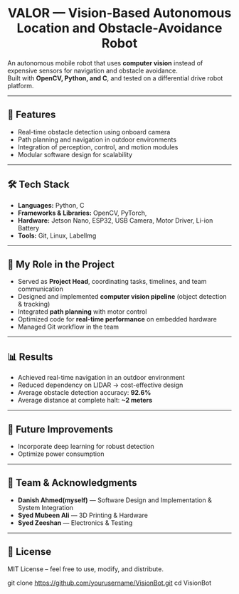 <h1 align="center">VALOR — Vision-Based Autonomous Location and Obstacle-Avoidance Robot</h1>

An autonomous mobile robot that uses **computer vision** instead of expensive sensors for navigation and obstacle avoidance.  
Built with **OpenCV, Python, and C**, and tested on a differential drive robot platform.  

---

## 🚀 Features  
- Real-time obstacle detection using onboard camera  
- Path planning and navigation in outdoor environments  
- Integration of perception, control, and motion modules  
- Modular software design for scalability  

---

## 🛠️ Tech Stack  
- **Languages:** Python, C  
- **Frameworks & Libraries:** OpenCV, PyTorch,  
- **Hardware:** Jetson Nano, ESP32, USB Camera, Motor Driver, Li-ion Battery  
- **Tools:** Git, Linux, Labellmg  

---

## 🎯 My Role in the Project
- Served as **Project Head**, coordinating tasks, timelines, and team communication  
- Designed and implemented **computer vision pipeline** (object detection & tracking)  
- Integrated **path planning** with motor control  
- Optimized code for **real-time performance** on embedded hardware  
- Managed Git workflow in the team  

---

## 📊 Results
- Achieved real-time navigation in an outdoor environment  
- Reduced dependency on LIDAR → cost-effective design  
- Average obstacle detection accuracy: **92.6%**
- Average distance at complete halt: **~2 meters**  

---

## 🔮 Future Improvements
- Incorporate deep learning for robust detection  
- Optimize power consumption  

---

## 👥 Team & Acknowledgments
- **Danish Ahmed(myself)** — Software Design and Implementation & System Integration  
- **Syed Mubeen Ali** — 3D Printing & Hardware  
- **Syed Zeeshan** — Electronics & Testing  

---

## 📜 License
MIT License – feel free to use, modify, and distribute.  

git clone https://github.com/yourusername/VisionBot.git
cd VisionBot
